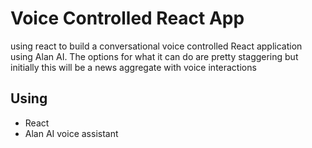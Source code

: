 # Voice Controlled React App
using react to build a conversational voice controlled React application using Alan AI. The options for what it can do are pretty staggering but initially this will be a news aggregate with voice interactions 

## Using
- React
- Alan AI voice assistant